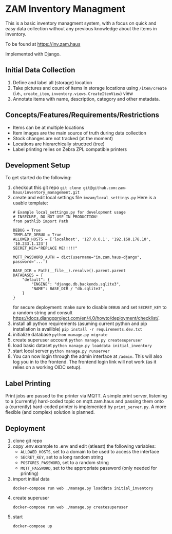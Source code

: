 # ZAM Inventory Managment

This is a basic inventory managment system, with a focus on quick and easy data collection without any previous knowledge about the items in inventory.

To be found at https://inv.zam.haus

Implemented with Django.

## Initial Data Collection
1. Define and label all (storage) location
2. Take pictures and count of items in storage locations
   using `/item/create` (i.e., `create_item`, `inventory.views.CreateItemView`) view
3. Annotate items with name, description, category and other metadata.

## Concepts/Features/Requirements/Restrictions
* Items can be at multiple locations
* Item images are the main source of truth during data collection
* Stock changes are not tracked (at the moment)
* Locations are hierarchically structred (tree)
* Label printing relies on Zebra ZPL compatible printers

## Development Setup
To get started do the following:
1. checkout this git repo
    `git clone git@github.com:zam-haus/inventory_management.git`
2. create and edit local settings file
    `imzam/local_settings.py`
    Here is a usable template:
    ```
    # Example local_settings.py for development usage
    # INSECURE, DO NOT USE IN PRODUCTION!
    from pathlib import Path

    DEBUG = True
    TEMPLATE_DEBUG = True
    ALLOWED_HOSTS = ['localhost', '127.0.0.1', '192.168.178.10', '10.233.1.123']
    SECRET_KEY="REPLACE ME!!!!!"

    MQTT_PASSWORD_AUTH = dict(username="im.zam.haus-django", password='...')

    BASE_DIR = Path(__file__).resolve().parent.parent
    DATABASES = {
        "default": {
            "ENGINE": "django.db.backends.sqlite3",
            "NAME": BASE_DIR / "db.sqlite3",
        }
    }
    ```
    for secure deployment: make sure to disable `DEBUG` and set `SECRET_KEY` to a random string and consult https://docs.djangoproject.com/en/4.0/howto/deployment/checklist/.
3. install all python requirements (asuming current python and pip installation is availible)
    `pip install -r requirements.dev.txt`
4. initialize database
    `python manage.py migrate`
5. create superuser account
    `python manage.py createsuperuser`
6. load basic dataset
    `python manage.py loaddata initial_inventory`
7. start local server
    `python manage.py runserver`
8. You can now login through the admin interface at `/admin`. This will also log you in to the frontend. The frontend login link will not work (as it relies on a working OIDC setup).

## Label Printing
Print jobs are passed to the printer via MQTT. A simple print server, listening to a (currently) hard-coded topic on mqtt.zam.haus and passing them onto a (currently) hard-coded printer is implemented by `print_server.py`. A more flexible (and complex) solution is planned.


## Deployment

1. clone git repo
2. copy .env.example to .env and edit (atleast) the following variables:
   * `ALLOWED_HOSTS`, set to a domain to be used to access the interface
   * `SECRET_KEY`, set to a long random string
   * `POSTGRES_PASSWORD`, set to a random string
   * `MQTT_PASSWORD`, set to the appropriate password (only needed for printing)
2. import initial data
    ```
    docker-compose run web ./manage.py loaddata initial_inventory
    ```
4. create superuser
    ```
    docker-compose run web ./manage.py createsuperuser
    ```
5. start
    ```
    docker-compose up
    ```

